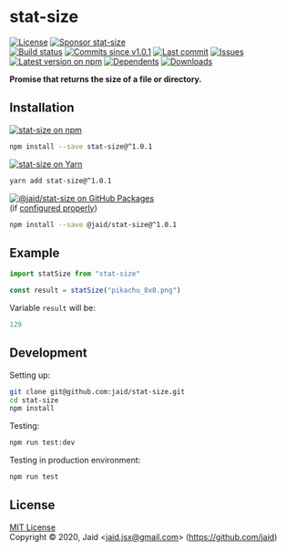 # stat-size


<a href="https://raw.githubusercontent.com/jaid/stat-size/master/license.txt"><img src="https://img.shields.io/github/license/jaid/stat-size?style=flat-square" alt="License"/></a> <a href="https://github.com/sponsors/jaid"><img src="https://img.shields.io/badge/<3-Sponsor-FF45F1?style=flat-square" alt="Sponsor stat-size"/></a>  
<a href="https://actions-badge.atrox.dev/jaid/stat-size/goto"><img src="https://img.shields.io/endpoint.svg?style=flat-square&url=https%3A%2F%2Factions-badge.atrox.dev%2Fjaid%2Fstat-size%2Fbadge" alt="Build status"/></a> <a href="https://github.com/jaid/stat-size/commits"><img src="https://img.shields.io/github/commits-since/jaid/stat-size/v1.0.1?style=flat-square&logo=github" alt="Commits since v1.0.1"/></a> <a href="https://github.com/jaid/stat-size/commits"><img src="https://img.shields.io/github/last-commit/jaid/stat-size?style=flat-square&logo=github" alt="Last commit"/></a> <a href="https://github.com/jaid/stat-size/issues"><img src="https://img.shields.io/github/issues/jaid/stat-size?style=flat-square&logo=github" alt="Issues"/></a>  
<a href="https://npmjs.com/package/stat-size"><img src="https://img.shields.io/npm/v/stat-size?style=flat-square&logo=npm&label=latest%20version" alt="Latest version on npm"/></a> <a href="https://github.com/jaid/stat-size/network/dependents"><img src="https://img.shields.io/librariesio/dependents/npm/stat-size?style=flat-square&logo=npm" alt="Dependents"/></a> <a href="https://npmjs.com/package/stat-size"><img src="https://img.shields.io/npm/dm/stat-size?style=flat-square&logo=npm" alt="Downloads"/></a>

**Promise that returns the size of a file or directory.**





## Installation

<a href="https://npmjs.com/package/stat-size"><img src="https://img.shields.io/badge/npm-stat--size-C23039?style=flat-square&logo=npm" alt="stat-size on npm"/></a>

```bash
npm install --save stat-size@^1.0.1
```

<a href="https://yarnpkg.com/package/stat-size"><img src="https://img.shields.io/badge/Yarn-stat--size-2F8CB7?style=flat-square&logo=yarn&logoColor=white" alt="stat-size on Yarn"/></a>

```bash
yarn add stat-size@^1.0.1
```

<a href="https://github.com/jaid/stat-size/packages"><img src="https://img.shields.io/badge/GitHub Packages-@jaid/stat--size-24282e?style=flat-square&logo=github" alt="@jaid/stat-size on GitHub Packages"/></a>  
(if [configured properly](https://help.github.com/en/github/managing-packages-with-github-packages/configuring-npm-for-use-with-github-packages))

```bash
npm install --save @jaid/stat-size@^1.0.1
```



## Example


```javascript
import statSize from "stat-size"

const result = statSize("pikachu_8x8.png")
```

Variable `result` will be:

```javascript
129
```

















## Development



Setting up:
```bash
git clone git@github.com:jaid/stat-size.git
cd stat-size
npm install
```
Testing:
```bash
npm run test:dev
```
Testing in production environment:
```bash
npm run test
```


## License
[MIT License](https://raw.githubusercontent.com/jaid/stat-size/master/license.txt)  
Copyright © 2020, Jaid \<jaid.jsx@gmail.com> (https://github.com/jaid)
